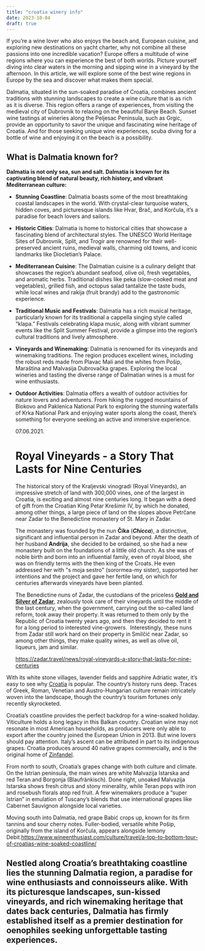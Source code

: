 ```yaml
---
title: "croatia winery info"
date: 2023-10-04
draft: true
---
```


If you’re a wine lover who also enjoys the beach and, European cuisine, and exploring new destinations on yacht charter, why not combine all these passions into one incredible vacation? Europe offers a multitude of wine regions where you can experience the best of both worlds. Picture yourself diving into clear waters in the morning and sipping wine in a vineyard by the afternoon. In this article, we will explore some of the best wine regions in Europe by the sea and discover what makes them special.  
  
Dalmatia, situated in the sun-soaked paradise of Croatia, combines ancient traditions with stunning landscapes to create a wine culture that is as rich as it is diverse. This region offers a range of experiences, from visiting the medieval city of Dubrovnik to relaxing on the beautiful Banje Beach. Sunset wine tastings at wineries along the Peljesac Peninsula, such as Grgic, provide an opportunity to savor the unique and fascinating wine heritage of Croatia. And for those seeking unique wine experiences, scuba diving for a bottle of wine and enjoying it on the beach is a possibility.  
  

## What is Dalmatia known for?

**Dalmatia is not only sea, sun and salt. Dalmatia is known for its captivating blend of natural beauty, rich history, and vibrant Mediterranean culture:**

- **Stunning Coastline**: Dalmatia boasts some of the most breathtaking coastal landscapes in the world. With crystal-clear turquoise waters, hidden coves, and picturesque islands like Hvar, Brač, and Korčula, it’s a paradise for beach lovers and sailors.
- **Historic Cities**: Dalmatia is home to historical cities that showcase a fascinating blend of architectural styles. The UNESCO World Heritage Sites of Dubrovnik, Split, and Trogir are renowned for their well-preserved ancient ruins, medieval walls, charming old towns, and iconic landmarks like Diocletian’s Palace.
- **Mediterranean Cuisine**: The Dalmatian cuisine is a culinary delight that showcases the region’s abundant seafood, olive oil, fresh vegetables, and aromatic herbs. Traditional dishes like peka (slow-cooked meat and vegetables), grilled fish, and octopus salad tantalize the taste buds, while local wines and rakija (fruit brandy) add to the gastronomic experience.
- **Traditional Music and Festivals**: Dalmatia has a rich musical heritage, particularly known for its traditional a cappella singing style called “klapa.” Festivals celebrating klapa music, along with vibrant summer events like the Split Summer Festival, provide a glimpse into the region’s cultural traditions and lively atmosphere.
- **Vineyards and Winemaking**: Dalmatia is renowned for its vineyards and winemaking traditions. The region produces excellent wines, including the robust reds made from Plavac Mali and the whites from Pošip, Maraština and Malvasija Dubrovačka grapes. Exploring the local wineries and tasting the diverse range of Dalmatian wines is a must for wine enthusiasts.
- **Outdoor Activities**: Dalmatia offers a wealth of outdoor activities for nature lovers and adventurers. From hiking the rugged mountains of Biokovo and Paklenica National Park to exploring the stunning waterfalls of Krka National Park and enjoying water sports along the coast, there’s something for everyone seeking an active and immersive experience.  
      
    
    07.06.2021.
    
    # Royal Vineyards - a Story That Lasts for Nine Centuries
    
    The historical story of the Kraljevski vinogradi (Royal Vineyards), an impressive stretch of land with 300,000 vines, one of the largest in Croatia, is exciting and almost nine centuries long. It began with a deed of gift from the Croatian King Petar Krešimir IV, by which he donated, among other things, a large piece of land on the slopes above Petrčane near Zadar to the Benedictine monastery of St. Mary in Zadar. 
    
    The monastery was founded by the nun **Čika** (_**Chicca**_), a distinctive, significant and influential person in Zadar and beyond. After the death of her husband **Andrija**, she decided to be ordained, so she had a new monastery built on the foundations of a little old church. As she was of noble birth and born into an influential family, even of royal blood, she was on friendly terms with the then king of the Croats. He even addressed her with "s moja sestro" (sorormea-my sister), supported her intentions and the project and gave her fertile land, on which for centuries afterwards vineyards have been planted. 
    
    The Benedictine nuns of Zadar, the custodians of the priceless [**Gold and Silver of Zadar**](https://zadar.travel/news/gold-and-silver-of-zadar), zealously took care of their vineyards until the middle of the last century, when the government, carrying out the so-called land reform, took away their property. It was returned to them only by the Republic of Croatia twenty years ago, and then they decided to rent it for a long period to interested vine-growers.  Interestingly, these nuns from Zadar still work hard on their property in Smilčić near Zadar, so among other things, they make quality wines, as well as olive oil, liqueurs, jam and similar.  
      
    https://zadar.travel/news/royal-vineyards-a-story-that-lasts-for-nine-centuries
    

With its white stone villages, lavender fields and sapphire Adriatic water, it’s easy to see why [Croatia](https://www.wineenthusiast.com/region/croatia/) is popular. The country’s history runs deep. Traces of Greek, Roman, Venetian and Austro-Hungarian culture remain intricately woven into the landscape, though the country’s tourism fortunes only recently skyrocketed.

Croatia’s coastline provides the perfect backdrop for a wine-soaked holiday. Viticulture holds a long legacy in this Balkan country. Croatian wine may not resonate in most American households, as producers were only able to export after the country joined the European Union in 2013. But wine lovers should pay attention. Italy’s ascent can be attributed in part to its indigenous grapes. Croatia produces around 40 native grapes commercially, and is the original home of [Zinfandel](https://www.wineenthusiast.com/varietals/zinfandel/).

From north to south, Croatia’s grapes change with both culture and climate. On the Istrian peninsula, the main wines are white Malvazija Istarska and red Teran and Borgonja (Blaufränkisch). Done right, unoaked Malvazija Istarska shows fresh citrus and stony minerality, while Teran pops with iron and rosebush florals atop red fruit. A few winemakers produce a “super Istrian” in emulation of Tuscany’s blends that use international grapes like Cabernet Sauvignon alongside local varieties.

Moving south into Dalmatia, red grape Babić crops up, known for its firm tannins and sour cherry notes. Fuller-bodied, versatile white Pošip, originally from the island of Korčula, appears alongside lemony Debit.https://www.wineenthusiast.com/culture/travel/a-top-to-bottom-tour-of-croatias-wine-soaked-coastline/

## **Nestled along Croatia’s breathtaking coastline lies the stunning Dalmatia region, a paradise for wine enthusiasts and connoisseurs alike. With its picturesque landscapes, sun-kissed vineyards, and rich winemaking heritage that dates back centuries, Dalmatia has firmly established itself as a premier destination for oenophiles seeking unforgettable tasting experiences.**
